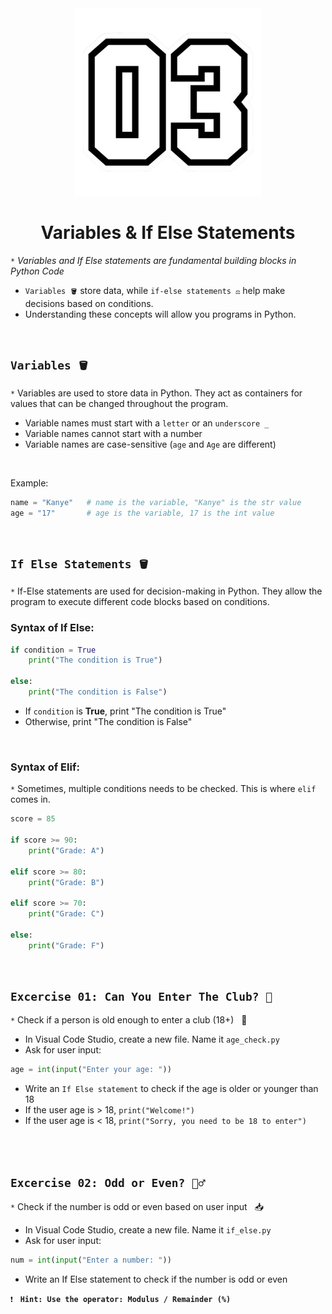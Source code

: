 <div align="center">
    <img src="https://github.com/viethaa/intro-to-python/blob/72f9af9d96c6eb96629931d3e51eb3694cffedc9/assets/03" alt="02" width="300">
    <h1>Variables & If Else Statements</h1>
</div>

`*` *Variables and If Else statements are fundamental building blocks in Python Code*

- `Variables 🪣` store data, while `if-else statements ⚖️` help make decisions based on conditions.
- Understanding these concepts will allow you programs in Python.

<br>

## ```Variables 🪣```

`*` Variables are used to store data in Python. They act as containers for values that can be changed throughout the program.

- Variable names must start with a `letter` or an `underscore _`
- Variable names cannot start with a number
- Variable names are case-sensitive (`age` and `Age` are different)

<br>

Example:
```python
name = "Kanye"   # name is the variable, "Kanye" is the str value
age = "17"       # age is the variable, 17 is the int value
```

<br>

## ```If Else Statements 🪣```

`*` If-Else statements are used for decision-making in Python. They allow the program to execute different code blocks based on conditions.

### Syntax of If Else:
```python
if condition = True                  
    print("The condition is True")     

else:                             
    print("The condition is False")    
```

- If `condition` is **True**, print "The condition is True"
- Otherwise, print "The condition is False"

<br>

### Syntax of Elif:
`*` Sometimes, multiple conditions needs to be checked. This is where `elif` comes in.

```python
score = 85

if score >= 90:
    print("Grade: A")

elif score >= 80:
    print("Grade: B")

elif score >= 70:
    print("Grade: C")

else:
    print("Grade: F")   
```
<br>

## ```Excercise 01: Can You Enter The Club? 🎉```

`*` Check if a person is old enough to enter a club (18+) &nbsp; 🔞

- In Visual Code Studio, create a new file. Name it `age_check.py`
- Ask for user input:
```python
age = int(input("Enter your age: ")) 
```
- Write an `If Else statement` to check if the age is older or younger than 18
- If the user age is > 18, `print("Welcome!")`
- If the user age is < 18, `print("Sorry, you need to be 18 to enter")`

<br>
<br>

## ```Excercise 02: Odd or Even? 🏋️‍♂️```

`*` Check if the number is odd or even based on user input &nbsp; 📥

- In Visual Code Studio, create a new file. Name it `if_else.py`
- Ask for user input:
```python
num = int(input("Enter a number: "))  
```
- Write an If Else statement to check if the number is odd or even

`❗` &nbsp; **`Hint: Use the operator: Modulus / Remainder (%)`**
